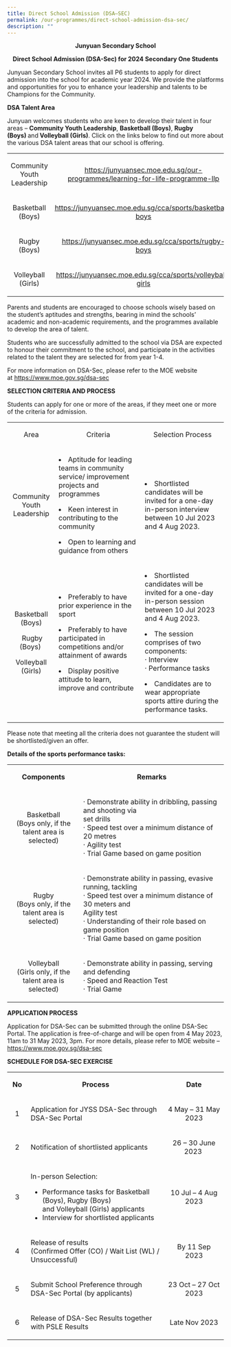 ```yaml
---
title: Direct School Admission (DSA–SEC)
permalink: /our-programmes/direct-school-admission-dsa-sec/
description: ""
---
```

<p style="text-align: center;"><strong>Junyuan Secondary School</strong></p>
<p style="text-align: center;"><strong>Direct School Admission (DSA-Sec) for 2024 Secondary One Students</strong></p>

<p>Junyuan Secondary School invites all P6 students to apply for direct admission into the school for academic year 2024. We provide the platforms and opportunities for you to enhance your leadership and talents to be Champions for the Community.</p>
<p><strong>DSA Talent Area</strong></p>
<p>Junyuan welcomes students who are keen to develop their talent in four areas –&nbsp;<strong>Community Youth Leadership</strong>,&nbsp;<strong>Basketball (Boys)</strong>,&nbsp;<strong>Rugby (Boys)&nbsp;</strong>and<strong>&nbsp;Volleyball (Girls)</strong>.&nbsp;Click on the links below to find out more about the various DSA talent areas that our school is offering.</p>
<table>
<tbody>
<tr>
<td style="text-align: center;" width="95">
<p>Community Youth Leadership</p>
</td>
<td style="text-align: center;" width="392">
<p><a href="/our-programmes/learning-for-life-programme-llp" target=""><u>https://junyuansec.moe.edu.sg/our-programmes/learning-for-life-programme-llp</u></a></p>
</td>
</tr>
<tr>
<td style="text-align: center;" width="95">
<p>Basketball (Boys)</p>
</td>
<td style="text-align: center;" width="392">
<p><a href="/cca/sports/basketball-boys"><u>https://junyuansec.moe.edu.sg/cca/sports/basketball-boys</u></a></p>
</td>
</tr>
<tr>
<td style="text-align: center;" width="95">
<p>Rugby (Boys)</p>
</td>
<td style="text-align: center;" width="392">
<p><a href="/cca/sports/rugby-boys"><u>https://junyuansec.moe.edu.sg/cca/sports/rugby-boys</u></a></p>
</td>
</tr>
<tr>
<td style="text-align: center;" width="95">
<p>Volleyball (Girls)</p>
</td>
<td style="text-align: center;" width="392">
<p><a href="/cca/sports/volleyball-girls"><u>https://junyuansec.moe.edu.sg/cca/sports/volleyball-girls</u></a></p>
</td>
</tr>
</tbody>
</table>
<p>Parents and students are encouraged to choose schools wisely based on the student’s aptitudes and strengths, bearing in mind the schools’ academic and non-academic requirements, and the programmes available to develop the area of talent.</p>
<p>Students who are successfully admitted to the school via DSA are expected to honour their commitment to the school, and participate in the activities related to the talent they are selected for from year 1-4.</p>
<p>For more information on DSA-Sec, please refer to the MOE website at&nbsp;<a href="https://www.moe.gov.sg/dsa-sec" target="_blank" rel="noopener"><u>https://www.moe.gov.sg/dsa-sec</u></a><br></p>
<p><strong>SELECTION CRITERIA AND PROCESS</strong></p>
<p>Students can apply for one or more of the areas, if they meet one or more of the criteria for admission.&nbsp;</p>
<table>
<tbody>
<tr>
<td style="text-align: center;" width="104">
<p>Area</p>
</td>
<td style="text-align: center;" width="265">
<p>Criteria</p>
</td>
<td style="text-align: center;" width="249">
<p>Selection Process</p>
</td>
</tr>
<tr>
<td style="text-align: center;" width="104">
<p>Community Youth Leadership</p>
</td>
<td width="265">
	<p></p><li> Aptitude for leading teams in community service/ improvement projects and programmes</li><p></p>
<p></p><li>Keen interest in contributing to the community</li><p></p>
	<p></p><li> Open to learning and guidance from others</li><p></p>
</td>
<td width="249">
<p style="text-align: center;"></p><li> Shortlisted candidates will be invited for a one-day in-person interview between 10 Jul 2023 and 4 Aug 2023.</li><p></p>
</td>
</tr>
	
<tr>
<td style="text-align: center;" width="104">
<p>Basketball (Boys)</p>
<p>&nbsp;Rugby (Boys)&nbsp;</p>
<p>Volleyball (Girls)</p>
</td>
<td width="265">
	<p></p><li>Preferably to have prior experience in the sport</li><p></p>
<p></p><li> Preferably to have participated in competitions and/or attainment of awards</li><p></p>
	<p></p><li>Display positive attitude to learn, improve and contribute</li><p></p>
</td>
<td width="249">
<p></p><li>Shortlisted candidates will be invited for a one-day in-person session between 10 Jul 2023 and 4 Aug 2023.</li><p></p>
	
<p></p><li>The session comprises of two components:<br>· Interview<br>· Performance tasks<p></p>
	
<p></p></li><li>Candidates are to wear appropriate sports attire during the performance tasks.<p></p>
</li></td>
</tr>
</tbody>
</table>
<p>Please note that meeting all the criteria does not guarantee the student will be shortlisted/given an offer.</p>
<p><strong>Details of the sports performance tasks:<br></strong></p>
<table>
<tbody>
<tr>
<td style="text-align: center;" width="184">
<p><strong>Components</strong></p>
</td>
<td style="text-align: center;" width="442">
<p><strong>Remarks</strong></p>
</td>
</tr>
<tr>
<td style="text-align: center;" width="184">
<p>Basketball<br>(Boys only, if the talent area is selected)</p>
</td>
<td width="442">
<p>· Demonstrate ability in dribbling, passing and shooting via<br>set drills<br>· Speed test over a minimum distance of 20 metres<br>· Agility test<br>· Trial Game based on game position</p>
</td>
</tr>
<tr>
<td style="text-align: center;" width="184">
<p>Rugby<br>(Boys only, if the talent area is selected)</p>
</td>
<td width="442">
<p>· Demonstrate ability in passing, evasive running, tackling<br>· Speed test over a minimum distance of 30 meters and<br>Agility test<br>· Understanding of their role based on game position<br>· Trial Game based on game position</p>
</td>
</tr>
<tr>
<td style="text-align: center;" width="184">
<p>Volleyball<br>(Girls only, if the talent area is selected)</p>
</td>
<td width="442">
<p>· Demonstrate ability in passing, serving and defending<br>· Speed and Reaction Test<br>· Trial Game</p>
</td>
</tr>
</tbody>
</table>
<p><strong>APPLICATION PROCESS</strong></p>
<p>Application for DSA-Sec can be submitted through the online DSA-Sec Portal. The application is free-of-charge and will be open from 4 May 2023, 11am to 31 May 2023, 3pm. For more details, please refer to MOE website – <a href="https://www.moe.gov.sg/dsa-sec" target="_blank" rel="noopener"><u>https://www.moe.gov.sg/dsa-sec</u></a></p>

<p><strong>SCHEDULE FOR DSA-SEC EXERCISE<br></strong></p>
<table>
<tbody>
<tr>
<td style="text-align: center;" width="36">
<p><strong>No</strong></p>
</td>
<td style="text-align: center;" width="418">
<p><strong>Process</strong></p>
</td>
<td style="text-align: center;" width="173">
<p><strong>Date</strong></p>
</td>
</tr>
<tr>
<td style="text-align: center;" width="36">
<p>1</p>
</td>
<td width="418">
<p>Application for JYSS DSA-Sec through DSA-Sec Portal</p>
</td>
<td style="text-align: center;" width="173">
<p>4 May – 31 May 2023</p>
</td>
</tr>
<tr>
<td style="text-align: center;" width="36">
<p>2</p>
</td>
<td width="418">
<p>Notification of shortlisted applicants</p>
</td>
<td style="text-align: center;" width="173">
<p>26 – 30 June 2023&nbsp;</p>
</td>
</tr>
<tr>
<td style="text-align: center;" width="36">
<p>3</p>
</td>
<td width="418">
<p>In-person Selection:</p>
<ul>
<li>Performance tasks for Basketball (Boys), Rugby (Boys)<br>and Volleyball (Girls) applicants</li>
<li>Interview for shortlisted applicants</li>
</ul>
</td>
<td style="text-align: center;" width="173">
<p>10 Jul – 4 Aug 2023</p>
</td>
</tr>
<tr>
<td style="text-align: center;" width="36">
<p>4</p>
</td>
<td width="418">
<p>Release of results<br>(Confirmed Offer (CO) / Wait List (WL) / Unsuccessful)</p>
</td>
<td style="text-align: center;" width="173">
<p>By 11 Sep 2023</p>
</td>
</tr>
<tr>
<td style="text-align: center;" width="36">
<p>5</p>
</td>
<td width="418">
<p>Submit School Preference through DSA-Sec Portal (by applicants)</p>
</td>
<td style="text-align: center;" width="173">
<p>23 Oct – 27 Oct 2023</p>
</td>
</tr>
<tr>
<td style="text-align: center;" width="36">
<p>6</p>
</td>
<td width="418">
<p>Release of DSA-Sec Results together with PSLE Results</p>
</td>
<td style="text-align: center;" width="173">
<p>Late Nov 2023</p>
</td>
</tr>
</tbody>
</table>